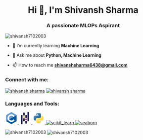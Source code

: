 <h1 align="center">Hi 👋, I'm Shivansh Sharma</h1>
<h3 align="center">A passionate MLOPs Aspirant</h3>

<p align="left"> <img src="https://komarev.com/ghpvc/?username=shivansh7102003&label=Profile%20views&color=0e75b6&style=flat" alt="shivansh7102003" /> </p>

- 🌱 I’m currently learning **Machine Learning**

- 💬 Ask me about **Python, Machine Learning**

- 📫 How to reach me **shivanshsharma6438@gmail.com**

<h3 align="left">Connect with me:</h3>
<p align="left">
<a href="https://linkedin.com/in/shivansh sharma" target="blank"><img align="center" src="https://raw.githubusercontent.com/rahuldkjain/github-profile-readme-generator/master/src/images/icons/Social/linked-in-alt.svg" alt="shivansh sharma" height="30" width="40" /></a>
<a href="https://instagram.com/shivansh sharma" target="blank"><img align="center" src="https://raw.githubusercontent.com/rahuldkjain/github-profile-readme-generator/master/src/images/icons/Social/instagram.svg" alt="shivansh sharma" height="30" width="40" /></a>
</p>

<h3 align="left">Languages and Tools:</h3>
<p align="left"> <a href="https://www.cprogramming.com/" target="_blank" rel="noreferrer"> <img src="https://raw.githubusercontent.com/devicons/devicon/master/icons/c/c-original.svg" alt="c" width="40" height="40"/> </a> <a href="https://pandas.pydata.org/" target="_blank" rel="noreferrer"> <img src="https://raw.githubusercontent.com/devicons/devicon/2ae2a900d2f041da66e950e4d48052658d850630/icons/pandas/pandas-original.svg" alt="pandas" width="40" height="40"/> </a> <a href="https://www.python.org" target="_blank" rel="noreferrer"> <img src="https://raw.githubusercontent.com/devicons/devicon/master/icons/python/python-original.svg" alt="python" width="40" height="40"/> </a> <a href="https://scikit-learn.org/" target="_blank" rel="noreferrer"> <img src="https://upload.wikimedia.org/wikipedia/commons/0/05/Scikit_learn_logo_small.svg" alt="scikit_learn" width="40" height="40"/> </a> <a href="https://seaborn.pydata.org/" target="_blank" rel="noreferrer"> <img src="https://seaborn.pydata.org/_images/logo-mark-lightbg.svg" alt="seaborn" width="40" height="40"/> </a> </p>

<p><img align="left" src="https://github-readme-stats.vercel.app/api/top-langs?username=shivansh7102003&show_icons=true&locale=en&layout=compact" alt="shivansh7102003" /></p>

<p>&nbsp;<img align="center" src="https://github-readme-stats.vercel.app/api?username=shivansh7102003&show_icons=true&locale=en" alt="shivansh7102003" /></p>
